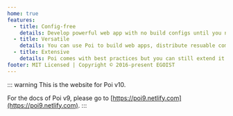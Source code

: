 ```yaml
---
home: true
features:
  - title: Config-free
    details: Develop powerful web app with no build configs until you need.
  - title: Versatile
    details: You can use Poi to build web apps, distribute resuable components, bundle Electron apps et al.
  - title: Extensive
    details: Poi comes with best practices but you can still extend it to any shape you like via config file or Node.js API.
footer: MIT Licensed | Copyright © 2016-present EGOIST
---
```


::: warning
This is the website for Poi v10.

For the docs of Poi v9, please go to [https://poi9.netlify.com](https://poi9.netlify.com).
:::